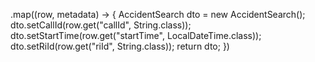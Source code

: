 .map((row, metadata) -> {
    AccidentSearch dto = new AccidentSearch();
    dto.setCallId(row.get("callId", String.class));
    dto.setStartTime(row.get("startTime", LocalDateTime.class));
    dto.setRiId(row.get("riId", String.class));
    return dto;
})
